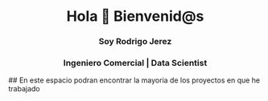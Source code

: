 <h1 align="Center"> Hola 👋 Bienvenid@s </h1>
<h3 align="Center"> Soy Rodrigo Jerez </h3>
<h3 align="Center"> Ingeniero Comercial | Data Scientist </h3>
## En este espacio podran encontrar la mayoria de los proyectos en que he trabajado
<!--
**Rojego/Rojego** is a ✨ _special_ ✨ repository because its `README.md` (this file) appears on your GitHub profile.

Here are some ideas to get you started:

- 🔭 I’m currently working on ...
- 🌱 I’m currently learning ...
- 👯 I’m looking to collaborate on ...
- 🤔 I’m looking for help with ...
- 💬 Ask me about ...
- 📫 How to reach me: ...
- 😄 Pronouns: ...
- ⚡ Fun fact: ...
-->
